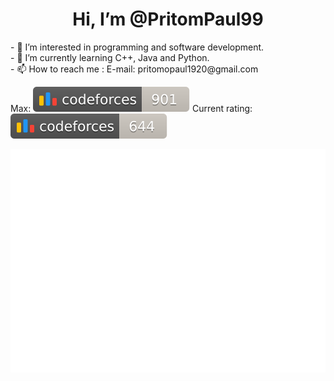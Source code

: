 <h1 align="center">Hi, I’m @PritomPaul99</h1>
- 👀 I’m interested in programming and software development.<br>
- 🌱 I’m currently learning C++, Java and Python.<br>
<!-- - 💞️ I’m looking to collaborate on ... -->
- 📫 How to reach me : E-mail: pritomopaul1920@gmail.com

<!---
PritomPaul99/PritomPaul99 is a ✨ special ✨ repository because its `README.md` (this file) appears on your GitHub profile.
You can click the Preview link to take a look at your changes.
--->


Max: ![](https://raw.githubusercontent.com/PritomPaul99/cf-stats/main/output/max_rating.svg)
Current rating: ![](https://raw.githubusercontent.com/PritomPaul99/cf-stats/main/output/rating.svg)
<br>

![](https://raw.githubusercontent.com/PritomPaul99/cf-stats/main/output/light_card.svg#gh-dark-mode-only)


<!-- ![](https://raw.githubusercontent.com/PritomPaul99/cf-stats/main/output/light_card.svg) -->




